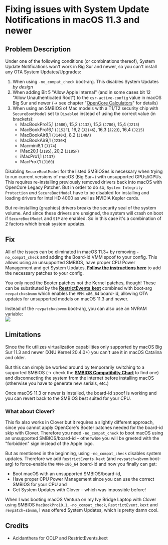 # Fixing issues with System Update Notifications in macOS 11.3 and newer

## Problem Description

Under one of the following conditions (or combinations thereof), System Update Notifications won't work in Big Sur and newer, so you can't install any OTA System Updates/Upgrades:

1. When using `-no_compat_check` boot-arg. This disables System Updates *by design*
2. When adding Bit 5 "Allow Apple Internal" (and in some cases bit 12 "Allow Unauthenticated Root") to the `csr-active-config` value in macOS Big Sur and newer (&rarr; see chapter "[OpenCore Calculators](https://github.com/5T33Z0/OC-Little-Translated/tree/main/B_OC_Calculators)" for details)
3. When using an SMBIOS of Mac models with a T1/T2 security chip with `SecureBootModel` set to `Disabled` instead of using the correct value (in brackets):
	- MacBookPro15,1 (`J680`), 15,2 (`J132`), 15,3 (`J780`), 15,4 (`J213`)
	- MacBookPro16,1 (`J152F`), 16,2 (`J214K`), 16,3 (`J223`), 16,4 (`J215`)
	- MacBookAir8,1 (`J140K`), 8,2 (`J140A`)
	- MacBookAir9,1 (`J230K`)
	- Macmini8,1 (`J174`)
	- iMac20,1 (`J185`), 20,2 (`J185F`)
	- iMacPro1,1 (`J137`)
	- MacPro7,1 (`J160`)

Disabling `SecureBootModel` for the listed SMBIOSes is necessary when trying to run current versions of macOS (Big Sur+) with unsupported GPUs/iGPUs. This requires re-installing previously removed drivers back into macOS with OpenCore Legacy Patcher. But in order to do so, `System Integrity Protection` *and* `SecureBootModel` have to be disabled for installing and loading drivers for Intel HD 4000 as well as NVIDIA Kepler cards.

But re-installing (graphics) drivers breaks the security seal of the system volume. And since these drivers are unsigned, the system will crash on boot if `SecureBootModel` and `SIP` are enabled. So in this case it's a combination of 2 factors which break system updates.

## Fix

All of the issues can be eliminated in macOS 11.3+ by removing `-no_compat_check` and adding the Board-id VMM spoof to your config. This allows using an unsupported SMBIOS, have proper CPU Power Management and get System Updates. [**Follow the instructions here**](https://github.com/5T33Z0/OC-Little-Translated/tree/main/09_Board-ID_VMM-Spoof) to add the necessary patches to your config. 

You only need the Booter patches not the Kernel patches, though! These can be substituted by the [**RestrictEvents.kext**](https://github.com/acidanthera/RestrictEvents) combined with boot-arg `revpatch=sbvmm` which enables the `VMM-x86_64` board-id, allowing OTA updates for unsupported models on macOS 11.3 and newer.

Instead of the `revpatch=sbvmm` boot-arg, you can also use an NVRAM variable:</br>![](https://user-images.githubusercontent.com/76865553/209689694-8b3fe03d-0eea-4261-bf68-1042e201f30b.png)

## Limitations

Since the fix utilizes virtualization capabilities only supported by macOS Big Sur 11.3 and newer (XNU Kernel 20.4.0+) you can't use it in macOS Catalina and older.

But this can simply be worked around by temporarily switching to a supported SMBIOS (&rarr; check the [**SMBIOS Compatibilty Chart**](https://github.com/5T33Z0/OC-Little-Translated/tree/main/E_Compatibility_Charts) to find one) and disconnecting the system from the internet before installing macOS (otherwise you have to generate new serials, etc.)

Once macOS 11.3 or newer is installed, the board-id spoof is working and you can revert back to the SMBIOS best suited for your CPU.

### What about Clover?

This fix also works in Clover but it requires a slightly different approach, since you  cannot apply OpenCore's Booter patches needed for the board-id skip with Clover. Therefore you need `-no_compat_check` to boot macOS using an unsupported SMBIOS/board-id – otherwise you will be greeted with the "forbidden" sign instead of the Apple logo. 

But as mentioned in the beginning, using `-no_compat_check` disables system updates. Therefore we add `RestrictEvents.kext` (and `revpatch=sbvmm` boot-arg) to force-enable the `VMM-x86_64` board-id and now you finally can get:

- Boot macOS with an unsupported SMBIOS/board-id,
- Have proper CPU Power Management since you can use the correct SMBIOS for your CPU and 
- Get System Updates with Clover – which was impossible before!

When I was booting macOS Ventura on my Ivy Bridge Laptop with Clover using SMBIOS `MacBookPro10,1`, `-no_compat_check`, `RestrictEvent.kext` and `revpatch=sbvmm`, I was offered System Updates, which is pretty damn cool.

## Credits
- Acidanthera for OCLP and RestrictEvents.kext
